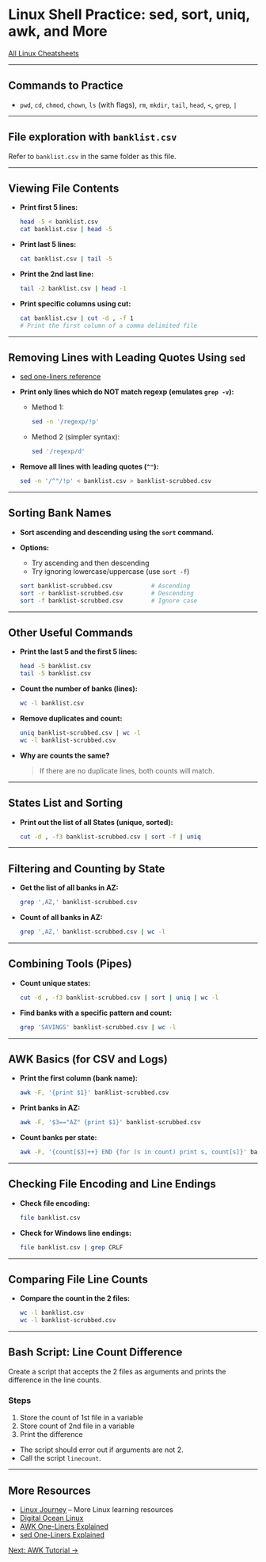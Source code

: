 # Linux Shell Practice: sed, sort, uniq, awk, and More


[All Linux Cheatsheets](http://www.nixtutor.com/linux/all-the-best-linux-cheat-sheets/)

---

## Commands to Practice

- `pwd`, `cd`, `chmod`, `chown`, `ls` (with flags), `rm`, `mkdir`, `tail`, `head`, `<`, `grep`, `|`

---

## File exploration with `banklist.csv`

Refer to `banklist.csv` in the same folder as this file.

---

## Viewing File Contents

- **Print first 5 lines:**

  ```sh
  head -5 < banklist.csv
  cat banklist.csv | head -5
  ```

- **Print last 5 lines:**

  ```sh
  cat banklist.csv | tail -5
  ```

- **Print the 2nd last line:**

  ```sh
  tail -2 banklist.csv | head -1
  ```

- **Print specific columns using cut:**

  ```sh
  cat banklist.csv | cut -d , -f 1
  # Print the first column of a comma delimited file
  ```

---

## Removing Lines with Leading Quotes Using `sed`

- [sed one-liners reference](http://sed.sourceforge.net/sed1line.txt)
- **Print only lines which do NOT match regexp (emulates `grep -v`):**
  - Method 1:

    ```sh
    sed -n '/regexp/!p'
    ```

  - Method 2 (simpler syntax):

    ```sh
    sed '/regexp/d'
    ```

- **Remove all lines with leading quotes (`^"`):**

  ```sh
  sed -n '/^"/!p' < banklist.csv > banklist-scrubbed.csv
  ```

---

## Sorting Bank Names

- **Sort ascending and descending using the `sort` command.**
- **Options:**
  - Try ascending and then descending
  - Try ignoring lowercase/uppercase (use `sort -f`)

  ```sh
  sort banklist-scrubbed.csv           # Ascending
  sort -r banklist-scrubbed.csv        # Descending
  sort -f banklist-scrubbed.csv        # Ignore case
  ```

---

## Other Useful Commands

- **Print the last 5 and the first 5 lines:**

  ```sh
  head -5 banklist.csv
  tail -5 banklist.csv
  ```

- **Count the number of banks (lines):**

  ```sh
  wc -l banklist.csv
  ```

- **Remove duplicates and count:**

  ```sh
  uniq banklist-scrubbed.csv | wc -l
  wc -l banklist-scrubbed.csv
  ```

- **Why are counts the same?**

  > If there are no duplicate lines, both counts will match.

---

## States List and Sorting

- **Print out the list of all States (unique, sorted):**

  ```sh
  cut -d , -f3 banklist-scrubbed.csv | sort -f | uniq
  ```

---

## Filtering and Counting by State

- **Get the list of all banks in AZ:**

  ```sh
  grep ',AZ,' banklist-scrubbed.csv
  ```

- **Count of all banks in AZ:**

  ```sh
  grep ',AZ,' banklist-scrubbed.csv | wc -l
  ```

---

## Combining Tools (Pipes)

- **Count unique states:**

  ```sh
  cut -d , -f3 banklist-scrubbed.csv | sort | uniq | wc -l
  ```

- **Find banks with a specific pattern and count:**

  ```sh
  grep 'SAVINGS' banklist-scrubbed.csv | wc -l
  ```

---

## AWK Basics (for CSV and Logs)

- **Print the first column (bank name):**

  ```sh
  awk -F, '{print $1}' banklist-scrubbed.csv
  ```

- **Print banks in AZ:**

  ```sh
  awk -F, '$3=="AZ" {print $1}' banklist-scrubbed.csv
  ```

- **Count banks per state:**

  ```sh
  awk -F, '{count[$3]++} END {for (s in count) print s, count[s]}' banklist-scrubbed.csv | sort
  ```

---

## Checking File Encoding and Line Endings

- **Check file encoding:**

  ```sh
  file banklist.csv
  ```

- **Check for Windows line endings:**

  ```sh
  file banklist.csv | grep CRLF
  ```

---

## Comparing File Line Counts

- **Compare the count in the 2 files:**

  ```sh
  wc -l banklist.csv
  wc -l banklist-scrubbed.csv
  ```

---

## Bash Script: Line Count Difference

Create a script that accepts the 2 files as arguments and prints the difference in the line counts.

### Steps

1. Store the count of 1st file in a variable
2. Store count of 2nd file in a variable
3. Print the difference

- The script should error out if arguments are not 2.
- Call the script `linecount`.

---

## More Resources

- [Linux Journey](https://linuxjourney.com/) – More Linux learning resources
- [Digital Ocean Linux](https://www.digitalocean.com/community/tags/linux-basics)
- [AWK One-Liners Explained](https://catonmat.net/awk-one-liners-explained-part-one)
- [sed One-Liners Explained](https://catonmat.net/sed-one-liners-explained-part-one)

[Next: AWK Tutorial →](tools_awk.md)